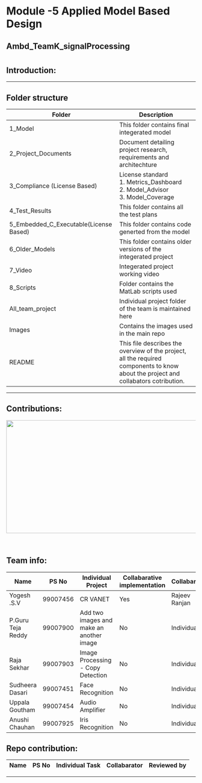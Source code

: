 # Module -5 Applied Model Based Design
## Ambd_TeamK_signalProcessing

#
## Introduction: 


-------------------------------------------------------------------
## Folder structure ##
| Folder | Description|
| --- | --- |
|1_Model | This folder contains final integerated model |
| 2_Project_Documents | Document detailing project research, requirements and architechture|
| 3_Compliance (License Based) | License standard <br>1. Metrics_Dashboard <br>2. Model_Advisor <br>3. Model_Coverage  |
| 4_Test_Results| This folder contains all the test plans |
| 5_Embedded_C_Executable(License Based) | This folder contains code generted from the model |
| 6_Older_Models | This folder contains older versions of the integerated project  |
| 7_Video | Integerated project working video |
| 8_Scripts | Folder contains the MatLab scripts used |
| All_team_project | Individual project folder of the team is maintained here |
| Images | Contains the images used in the main repo |
| README| This file describes the overview of the project, all the required components to know about the project and collabators cotribution. |


---------------------------------------------------------------------------------
## Contributions:
<p align="center">
  <img width = 720 height= 300 src="https://github.com/katana7436/AMBD_TeamK_signalProcessing/blob/b7a2588d76a611ef5f394f4b72a1f84884c5aa5e/Images/teamwork-quotes.png">
</p> <br>

## Team info:

| Name             |PS No      | Individual Project                               | Collabarative implementation | Collabarator     |                          
| - | - | - | - | - | 
| Yogesh .S.V       | 99007456 | CR VANET                                         |            Yes               | Rajeev Ranjan    |                                 
| P.Guru Teja Reddy | 99007900 | Add two images and make an another image         |   No                         |  Individual      |
| Raja Sekhar       | 99007903 | Image Processing - Copy Detection                |   No                         |  Individual      |
| Sudheera Dasari   | 99007451 | Face Recognition                                 |   No                         |  Individual      |
| Uppala Goutham    | 99007454 | Audio Amplifier                                  |   No                         |  Individual      |
| Anushi Chauhan    | 99007925 | Iris Recognition                                 |   No                         |  Individual      |

## Repo contribution: ##
| Name             |PS No     |                Individual Task              |       Collabarator     | Reviewed by                       |  
| - | -| - | - | - | 





-----------------------------------------------------------------------------------------------------------------------------------------------------------------------

